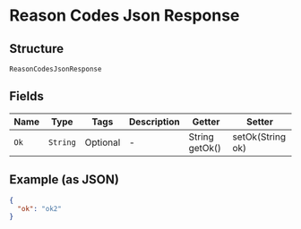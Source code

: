 
# Reason Codes Json Response

## Structure

`ReasonCodesJsonResponse`

## Fields

| Name | Type | Tags | Description | Getter | Setter |
|  --- | --- | --- | --- | --- | --- |
| `Ok` | `String` | Optional | - | String getOk() | setOk(String ok) |

## Example (as JSON)

```json
{
  "ok": "ok2"
}
```

